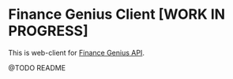Finance Genius Client [WORK IN PROGRESS]
========================================

This is web-client for [Finance Genius API](https://github.com/MEGApixel23/finance-genius-api).

@TODO README